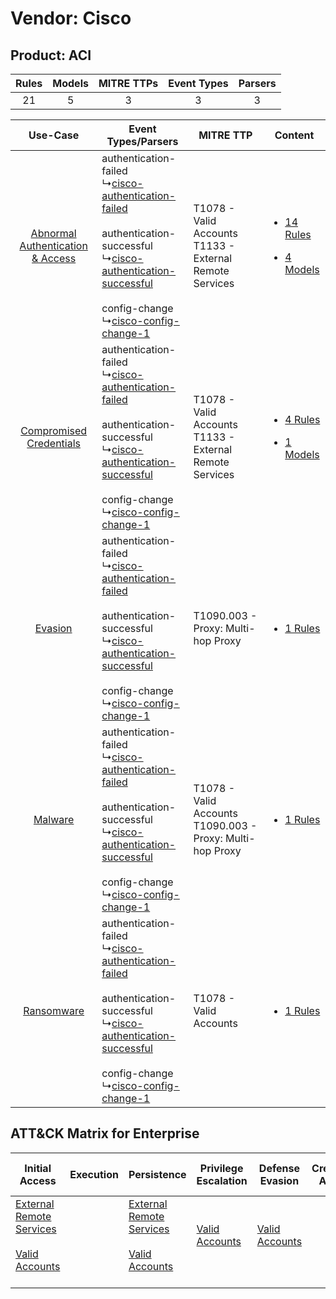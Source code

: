 Vendor: Cisco
=============
Product: ACI
------------
| Rules | Models | MITRE TTPs | Event Types | Parsers |
|:-----:|:------:|:----------:|:-----------:|:-------:|
|  21   |   5    |     3      |      3      |    3    |

|    Use-Case    | Event Types/Parsers    | MITRE TTP    | Content    |
|:----:| ---- | ---- | ---- |
| [Abnormal Authentication & Access](../../../UseCases/uc_abnormal_authentication_&_access.md) |  authentication-failed<br> ↳[cisco-authentication-failed](Ps/pC_ciscoauthenticationfailed.md)<br><br> authentication-successful<br> ↳[cisco-authentication-successful](Ps/pC_ciscoauthenticationsuccessful.md)<br><br> config-change<br> ↳[cisco-config-change-1](Ps/pC_ciscoconfigchange1.md)<br> | T1078 - Valid Accounts<br>T1133 - External Remote Services<br>   | [<ul><li>14 Rules</li></ul><ul><li>4 Models</li></ul>](RM/r_m_cisco_aci_Abnormal_Authentication_&_Access.md) |
|          [Compromised Credentials](../../../UseCases/uc_compromised_credentials.md)          |  authentication-failed<br> ↳[cisco-authentication-failed](Ps/pC_ciscoauthenticationfailed.md)<br><br> authentication-successful<br> ↳[cisco-authentication-successful](Ps/pC_ciscoauthenticationsuccessful.md)<br><br> config-change<br> ↳[cisco-config-change-1](Ps/pC_ciscoconfigchange1.md)<br> | T1078 - Valid Accounts<br>T1133 - External Remote Services<br>   | [<ul><li>4 Rules</li></ul><ul><li>1 Models</li></ul>](RM/r_m_cisco_aci_Compromised_Credentials.md)    |
|    [Evasion](../../../UseCases/uc_evasion.md)    |  authentication-failed<br> ↳[cisco-authentication-failed](Ps/pC_ciscoauthenticationfailed.md)<br><br> authentication-successful<br> ↳[cisco-authentication-successful](Ps/pC_ciscoauthenticationsuccessful.md)<br><br> config-change<br> ↳[cisco-config-change-1](Ps/pC_ciscoconfigchange1.md)<br> | T1090.003 - Proxy: Multi-hop Proxy<br>    | [<ul><li>1 Rules</li></ul>](RM/r_m_cisco_aci_Evasion.md)    |
|    [Malware](../../../UseCases/uc_malware.md)    |  authentication-failed<br> ↳[cisco-authentication-failed](Ps/pC_ciscoauthenticationfailed.md)<br><br> authentication-successful<br> ↳[cisco-authentication-successful](Ps/pC_ciscoauthenticationsuccessful.md)<br><br> config-change<br> ↳[cisco-config-change-1](Ps/pC_ciscoconfigchange1.md)<br> | T1078 - Valid Accounts<br>T1090.003 - Proxy: Multi-hop Proxy<br> | [<ul><li>1 Rules</li></ul>](RM/r_m_cisco_aci_Malware.md)    |
|    [Ransomware](../../../UseCases/uc_ransomware.md)    |  authentication-failed<br> ↳[cisco-authentication-failed](Ps/pC_ciscoauthenticationfailed.md)<br><br> authentication-successful<br> ↳[cisco-authentication-successful](Ps/pC_ciscoauthenticationsuccessful.md)<br><br> config-change<br> ↳[cisco-config-change-1](Ps/pC_ciscoconfigchange1.md)<br> | T1078 - Valid Accounts<br>    | [<ul><li>1 Rules</li></ul>](RM/r_m_cisco_aci_Ransomware.md)    |

ATT&CK Matrix for Enterprise
----------------------------
| Initial Access                                                                                                                                   | Execution | Persistence                                                                                                                                      | Privilege Escalation                                                | Defense Evasion                                                     | Credential Access | Discovery | Lateral Movement | Collection | Command and Control                                                                                                                       | Exfiltration | Impact |
| ------------------------------------------------------------------------------------------------------------------------------------------------ | --------- | ------------------------------------------------------------------------------------------------------------------------------------------------ | ------------------------------------------------------------------- | ------------------------------------------------------------------- | ----------------- | --------- | ---------------- | ---------- | ----------------------------------------------------------------------------------------------------------------------------------------- | ------------ | ------ |
| [External Remote Services](https://attack.mitre.org/techniques/T1133)<br><br>[Valid Accounts](https://attack.mitre.org/techniques/T1078)<br><br> |           | [External Remote Services](https://attack.mitre.org/techniques/T1133)<br><br>[Valid Accounts](https://attack.mitre.org/techniques/T1078)<br><br> | [Valid Accounts](https://attack.mitre.org/techniques/T1078)<br><br> | [Valid Accounts](https://attack.mitre.org/techniques/T1078)<br><br> |                   |           |                  |            | [Proxy: Multi-hop Proxy](https://attack.mitre.org/techniques/T1090/003)<br><br>[Proxy](https://attack.mitre.org/techniques/T1090)<br><br> |              |        |